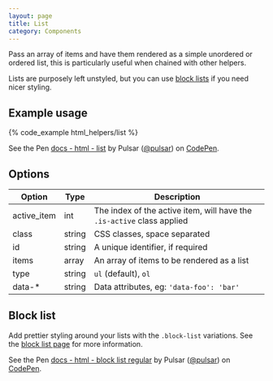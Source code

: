 ```yaml
---
layout: page
title: List
category: Components
---
```


Pass an array of items and have them rendered as a simple unordered or ordered list, this is
particularly useful when chained with other helpers.

Lists are purposely left unstyled, but you can use [block lists](block_list.md) if you need nicer styling.

## Example usage

{% code_example html_helpers/list %}

<div>
<p data-height="75" data-theme-id="24005" data-slug-hash="qakOqW" data-default-tab="result" data-user="pulsar" data-embed-version="2" class="codepen">See the Pen <a href="http://codepen.io/pulsar/pen/qakOqW/">docs - html - list</a> by Pulsar (<a href="http://codepen.io/pulsar">@pulsar</a>) on <a href="http://codepen.io">CodePen</a>.</p>
<script async src="//assets.codepen.io/assets/embed/ei.js"></script>
</div>

## Options

Option      | Type   | Description
----------- | ------ | ---------------------------------------------------------
active_item | int    | The index of the active item, will have the `.is-active` class applied
class       | string | CSS classes, space separated
id          | string | A unique identifier, if required
items       | array  | An array of items to be rendered as a list
type        | string | `ul` (default), `ol`
data-*      | string | Data attributes, eg: `'data-foo': 'bar'`

## Block list

Add prettier styling around your lists with the `.block-list` variations. See the [block list page](block_list.md) for more information.

<div><p data-height="175" data-theme-id="24005" data-slug-hash="mAPZkB" data-default-tab="result" data-user="pulsar" data-embed-version="2" class="codepen">See the Pen <a href="http://codepen.io/pulsar/pen/mAPZkB/">docs - html - block list regular</a> by Pulsar (<a href="http://codepen.io/pulsar">@pulsar</a>) on <a href="http://codepen.io">CodePen</a>.</p>
<script async src="//assets.codepen.io/assets/embed/ei.js"></script></div>
